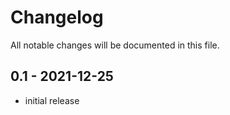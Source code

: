 # Changelog

All notable changes will be documented in this file.

## 0.1 - 2021-12-25

- initial release
